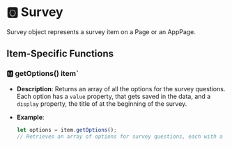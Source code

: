 # &#127358; Survey
Survey object represents a survey item on a Page or an AppPage.

## Item-Specific Functions

### 🅼 getOptions() <Badge type="tip">item</Badge>`

- **Description**: Returns an array of all the options for the survey questions. Each option has a `value` property,
  that gets saved in the data, and a `display` property, the title of at the beginning of the survey.

- **Example**:
  ```javascript
  let options = item.getOptions();
  // Retrieves an array of options for survey questions, each with a value and display property.
  ```


<!--@include: ./common/functions.md -->
<!--@include: ./common/event_objects.md -->


<!--@include: ./common/events.md -->